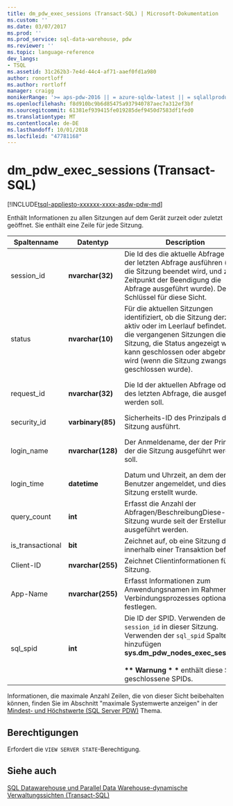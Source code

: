 ```yaml
---
title: dm_pdw_exec_sessions (Transact-SQL) | Microsoft-Dokumentation
ms.custom: ''
ms.date: 03/07/2017
ms.prod: ''
ms.prod_service: sql-data-warehouse, pdw
ms.reviewer: ''
ms.topic: language-reference
dev_langs:
- TSQL
ms.assetid: 31c262b3-7e4d-44c4-af71-aaef0fd1a980
author: ronortloff
ms.author: rortloff
manager: craigg
monikerRange: '>= aps-pdw-2016 || = azure-sqldw-latest || = sqlallproducts-allversions'
ms.openlocfilehash: f8d910bc9b6d85475a937940787aec7a312ef3bf
ms.sourcegitcommit: 61381ef939415fe019285def9450d7583df1fed0
ms.translationtype: MT
ms.contentlocale: de-DE
ms.lasthandoff: 10/01/2018
ms.locfileid: "47781168"
---
```

# <a name="sysdmpdwexecsessions-transact-sql"></a>dm_pdw_exec_sessions (Transact-SQL)
[!INCLUDE[tsql-appliesto-xxxxxx-xxxx-asdw-pdw-md](../../includes/tsql-appliesto-xxxxxx-xxxx-asdw-pdw-md.md)]

  Enthält Informationen zu allen Sitzungen auf dem Gerät zurzeit oder zuletzt geöffnet. Sie enthält eine Zeile für jede Sitzung.  
  
|Spaltenname|Datentyp|Description|Bereich|  
|-----------------|---------------|-----------------|-----------|  
|session_id|**nvarchar(32)**|Die Id des die aktuelle Abfrage oder der letzten Abfrage ausführen (wenn die Sitzung beendet wird, und zum Zeitpunkt der Beendigung die Abfrage ausgeführt wurde). Der Schlüssel für diese Sicht.|Für alle Sitzungen im System eindeutig.|  
|status|**nvarchar(10)**|Für die aktuellen Sitzungen identifiziert, ob die Sitzung derzeit aktiv oder im Leerlauf befindet. Für die vergangenen Sitzungen die Sitzung, die Status angezeigt werden kann geschlossen oder abgebrochen wird (wenn die Sitzung zwangsweise geschlossen wurde).|'AKTIV","GESCHLOSSEN","IM LEERLAUF', BEENDET' '|  
|request_id|**nvarchar(32)**|Die Id der aktuellen Abfrage oder des letzten Abfrage, die ausgeführt werden soll.|Für alle Anforderungen im System eindeutig. NULL, wenn keine ausgeführt wurde.|  
|security_id|**varbinary(85)**|Sicherheits-ID des Prinzipals die-Sitzung ausführt.||  
|login_name|**nvarchar(128)**|Der Anmeldename, der der Prinzipal, der die Sitzung ausgeführt werden soll.|Eine beliebige Zeichenfolge, die Benutzer-Namenskonventionen entsprechen.|  
|login_time|**datetime**|Datum und Uhrzeit, an dem der Benutzer angemeldet, und dieser Sitzung erstellt wurde.|Gültige **"DateTime"** vor der aktuellen Zeit.|  
|query_count|**int**|Erfasst die Anzahl der Abfragen/BeschreibungDiese-Sitzung wurde seit der Erstellung ausgeführt werden.|Größer als oder gleich 0.|  
|is_transactional|**bit**|Zeichnet auf, ob eine Sitzung derzeit innerhalb einer Transaktion befindet.|für automatische Commits 0, 1 für transaktionale.|  
|Client-ID|**nvarchar(255)**|Zeichnet Clientinformationen für die Sitzung.|Eine beliebige gültige Zeichenfolge.|  
|App-Name|**nvarchar(255)**|Erfasst Informationen zum Anwendungsnamen im Rahmen des Verbindungsprozesses optional festlegen.|Eine beliebige gültige Zeichenfolge.|  
|sql_spid|**int**|Die ID der SPID. Verwenden der `session_id` in dieser Sitzung. Verwenden der `sql_spid` Spalte hinzufügen **sys.dm_pdw_nodes_exec_sessions**.<br /><br /> **\*\* Warnung \* \***  enthält diese Spalte geschlossene SPIDs.||  
  
 Informationen, die maximale Anzahl Zeilen, die von dieser Sicht beibehalten können, finden Sie im Abschnitt "maximale Systemwerte anzeigen" in der [Mindest- und Höchstwerte (SQL Server PDW)](http://msdn.microsoft.com/5243f018-2713-45e3-9b61-39b2a57401b9) Thema.  
  
## <a name="permissions"></a>Berechtigungen  
 Erfordert die `VIEW SERVER STATE`-Berechtigung.  
  
## <a name="see-also"></a>Siehe auch  
 [SQL Datawarehouse und Parallel Data Warehouse-dynamische Verwaltungssichten &#40;Transact-SQL&#41;](../../relational-databases/system-dynamic-management-views/sql-and-parallel-data-warehouse-dynamic-management-views.md)  
  
  
